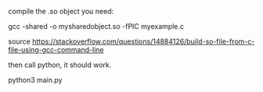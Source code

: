 compile the .so object you need:

gcc -shared -o mysharedobject.so -fPIC myexample.c

source https://stackoverflow.com/questions/14884126/build-so-file-from-c-file-using-gcc-command-line

then call python, it should work.

python3 main.py
